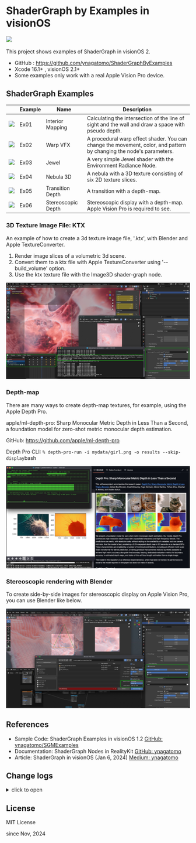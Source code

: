 # ShaderGraph by Examples in visionOS

<img src="img/banner.heic">

This project shows examples of ShaderGraph in visionOS 2.

- GitHub : https://github.com/ynagatomo/ShaderGraphByExamples
- Xcode 16.1+ , visionOS 2.1+
- Some examples only work with a real Apple Vision Pro device.

## ShaderGraph Examples

| | Example | Name | Description |
| --- | --- | --- | --- |
| <img src="img/ex01.heic" width=200> | Ex01 | Interior Mapping  | Calculating the intersection of the line of sight and the wall and draw a space with pseudo depth. |
| <img src="img/ex02.heic" width=200> | Ex02 | Warp VFX  | A procedural warp effect shader. You can change the movement, color, and pattern by changing the node's parameters. |
| <img src="img/ex03.heic" width=200> | Ex03 | Jewel  | A very simple Jewel shader with the Environment Radiance Node. |
| <img src="img/ex04.heic" width=200> | Ex04 | Nebula 3D  | A nebula with a 3D texture consisting of six 2D texture slices. |
| <img src="img/ex05.heic" width=200> | Ex05 | Transition Depth | A transition with a depth-map. |
| <img src="img/ex06.heic" width=200> | Ex06 | Stereoscopic Depth |Stereoscopic display with a depth-map. Apple Vision Pro is required to see. |

### 3D Texture Image File: KTX

An example of how to create a 3d texture image file, '.ktx', with Blender and Apple TextureConverter. 

1. Render image slices of a volumetric 3d scene.
2. Convert them to a ktx file with Apple TextureConverter using '--build_volume' option.
3. Use the ktx texture file with the Image3D shader-graph node.

<img src="img/howtocreate3dtexture.jpg">

### Depth-map

There are many ways to create depth-map textures, for example, using the Apple Depth Pro.

apple/ml-depth-pro: Sharp Monocular Metric Depth in Less Than a Second, 
a foundation model for zero-shot metric monocular depth estimation.

GitHub: https://github.com/apple/ml-depth-pro

Depth Pro CLI: ```% depth-pro-run -i mydata/girl.png -o results --skip-display```bash

<img src="img/appledepthpro.jpg">

### Stereoscopic rendering with Blender

To create side-by-side images for stereoscopic display on Apple Vision Pro,
you can use Blender like below.

<img src="img/blendersbs.jpg">


## References

- Sample Code: ShaderGraph Examples in visionOS 1.2 [GitHub: ynagatomo/SGMExamples](https://github.com/ynagatomo/SGMExamples)
- Documentation: ShaderGraph Nodes in RealityKit [GitHub: ynagatomo](https://github.com/ynagatomo/evolution-Metal-ARKit-RealityKit-sheet#shadergraph-nodes-in-realitykit)
- Article: ShaderGraph in visionOS (Jan 6, 2024) [Medium: ynagatomo](https://levelup.gitconnected.com/shadergraph-in-visionos-45598e49626c)

## Change logs

<details>
<summary>click to open</summary>

1. [Nov 3, 2024] Added the Ex01, "Interior Mapping Shader"
1. [Nov 17, 2024] Added the Ex04, Ex05, Ex06, "Nebura with a 3D texture"

</details>

## License

MIT License

since Nov, 2024
